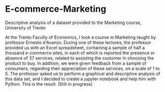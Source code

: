 # E-commerce-Marketing
Descriptive analysis of a dataset provided to the Marketing course, University of Trento

At the Trento Faculty of Economics, I took a course in Marketing taught by professor Ernesto d'Avanzo. During one of these lectures, the professor provided us with an Excel spreadsheet, containing a sample of half a thousand e-commerce sites, in each of which is reported the presence or absence of 37 services, related to assisting the customer in choosing the product to buy. In addition, we were given feedback from a sample of consumers, regarding their appreciation of these services, on a scale of 1 to 5. The professor asked us to perform a graphical and descriptive analysis of this data set, and I decided to create a jupyter notebook and help him with Python. This is the result. (Still in progress)


